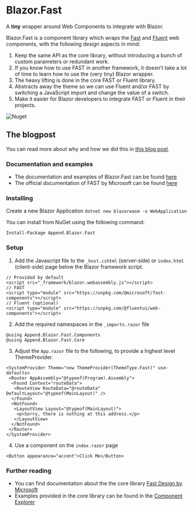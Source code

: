 # Blazor.Fast
A **tiny** wrapper around  Web Components to integrate with Blazor.

Blazor.Fast is a component library which wraps the [Fast](https://www.fast.design/) and [Fluent](https://github.com/microsoft/fluentui/tree/master/packages/web-components) web components, with the following design aspects in mind:

1. Keep the same API as the core library, without introducing a bunch of custom parameters or redundant work.
2. If you know how to use FAST in another framework, it doesn’t take a lot of time to learn how to use the (very tiny) Blazor wrapper.
3. The heavy lifting is done in the core FAST or Fluent library.
4. Abstracts away the theme so we can use Fluent and/or FAST by switching a JavaScript import and change the value of a switch.
5. Make it easier for Blazor developers to integrate FAST or Fluent in their projects.

![Nuget](https://img.shields.io/nuget/v/append.blazor.fast?style=flat-square)

## The blogpost
You can read more about why and how we did this in [this blog post](https://benjaminvertonghen.medium.com/blazor-fast-webcomponents-4bae55d005ad).

### Documentation and examples
- The documentation and examples of Blazor.Fast can be found [here](https://blazorfast.append.be/getting-started)
- The official documentation of FAST by Microsoft can be found [here](https://www.fast.design/docs/introduction/)

### Installing

Create a new Blazor Application
`dotnet new blazorwasm -o WebApplication`

You can install from NuGet using the following command:

`Install-Package Append.Blazor.Fast`

### Setup

1. Add the Javascript file to the `_host.cshtml` (server-side) or `index.html` (client-side) page below the Blazor framework script.
```razor
// Provided by default
<script src="_framework/blazor.webassembly.js"></script>
// FAST
<script type="module" src="https://unpkg.com/@microsoft/fast-components"></script>
// Fluent (optional)
<script type="module" src="https://unpkg.com/@fluentui/web-components"></script>
```

2. Add the required namespaces in the `_imports.razor` file
```razor
@using Append.Blazor.Fast.Components
@using Append.Blazor.Fast.Core
```

3. Adjust the `App.razor` file to the following, to provide a highest level ThemeProvider.
```razor
<SystemProvider Theme="new ThemeProvider(ThemeType.Fast)" use-defaults>
 <Router AppAssembly="@typeof(Program).Assembly">
  <Found Context="routeData">
   <RouteView RouteData="@routeData" DefaultLayout="@typeof(MainLayout)" />
  </Found>
  <NotFound>
   <LayoutView Layout="@typeof(MainLayout)">
    <p>Sorry, there is nothing at this address.</p>
   </LayoutView>
  </NotFound>
 </Router>
</SystemProvider>
```
4. Use a component on the `index.razor` page
```razor
<Button appearance="accent">Click Me</Button>
```

### Further reading
- You can find documentation about the the core library [Fast Design by Microsoft](https://www.fast.design/docs/introduction/)
- Examples provided in the core library can be found in the [Component Explorer](https://explore.fast.design/components/fast-accordion)

